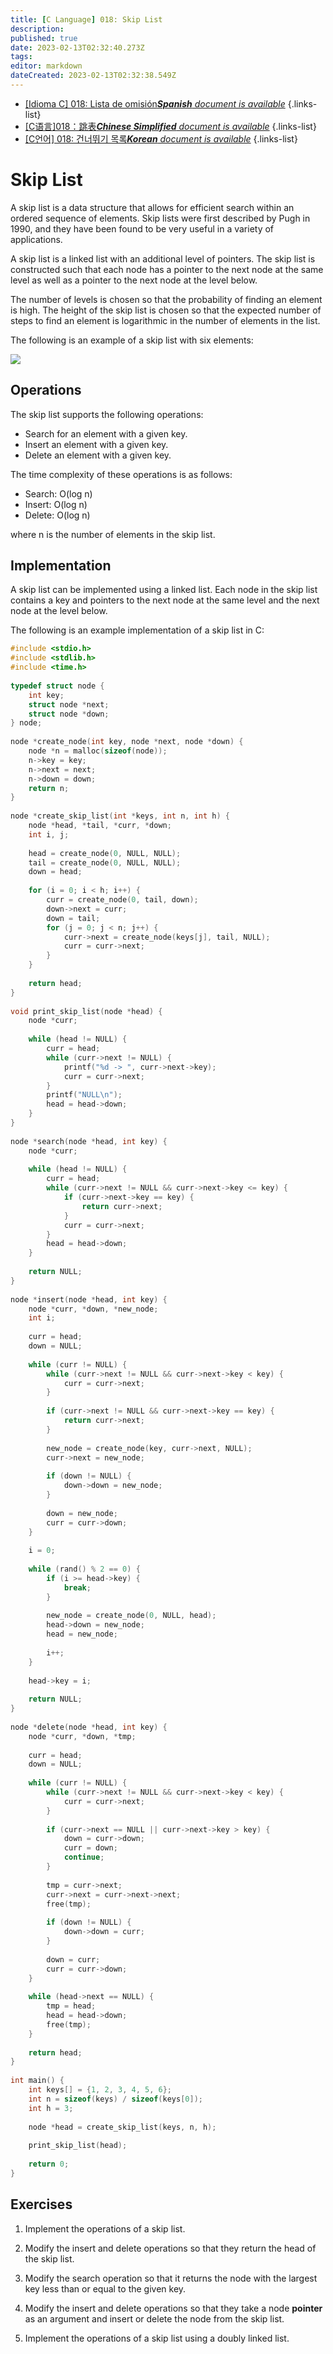 ```yaml
---
title: [C Language] 018: Skip List
description: 
published: true
date: 2023-02-13T02:32:40.273Z
tags: 
editor: markdown
dateCreated: 2023-02-13T02:32:38.549Z
---
```


- [[Idioma C] 018: Lista de omisión***Spanish** document is available*](/es/Knowledge-base/Algorithm/c-language-018-skip-list)
{.links-list}
- [[C语言]018：跳表***Chinese Simplified** document is available*](/zh/Knowledge-base/Algorithm/c-language-018-skip-list)
{.links-list}
- [[C언어] 018: 건너뛰기 목록***Korean** document is available*](/ko/Knowledge-base/Algorithm/c-language-018-skip-list)
{.links-list}


# Skip List

A skip list is a data structure that allows for efficient search within an ordered sequence of elements. Skip lists were first described by Pugh in 1990, and they have been found to be very useful in a variety of applications.

A skip list is a linked list with an additional level of pointers. The skip list is constructed such that each node has a pointer to the next node at the same level as well as a pointer to the next node at the level below. 

The number of levels is chosen so that the probability of finding an element is high. The height of the skip list is chosen so that the expected number of steps to find an element is logarithmic in the number of elements in the list.

The following is an example of a skip list with six elements:

![](https://github.com/BryanBo-Chen/Algorithm-Data-Structure-notes/blob/master/assets/skiplist.png)

## Operations

The skip list supports the following operations:

- Search for an element with a given key.
- Insert an element with a given key.
- Delete an element with a given key.

The time complexity of these operations is as follows:

- Search: O(log n)
- Insert: O(log n)
- Delete: O(log n)

where n is the number of elements in the skip list.

## Implementation

A skip list can be implemented using a linked list. Each node in the skip list contains a key and pointers to the next node at the same level and the next node at the level below. 

The following is an example implementation of a skip list in C:

```c
#include <stdio.h>
#include <stdlib.h>
#include <time.h>
 
typedef struct node {
    int key;
    struct node *next;
    struct node *down;
} node;
 
node *create_node(int key, node *next, node *down) {
    node *n = malloc(sizeof(node));
    n->key = key;
    n->next = next;
    n->down = down;
    return n;
}
 
node *create_skip_list(int *keys, int n, int h) {
    node *head, *tail, *curr, *down;
    int i, j;
 
    head = create_node(0, NULL, NULL);
    tail = create_node(0, NULL, NULL);
    down = head;
 
    for (i = 0; i < h; i++) {
        curr = create_node(0, tail, down);
        down->next = curr;
        down = tail;
        for (j = 0; j < n; j++) {
            curr->next = create_node(keys[j], tail, NULL);
            curr = curr->next;
        }
    }
 
    return head;
}
 
void print_skip_list(node *head) {
    node *curr;
 
    while (head != NULL) {
        curr = head;
        while (curr->next != NULL) {
            printf("%d -> ", curr->next->key);
            curr = curr->next;
        }
        printf("NULL\n");
        head = head->down;
    }
}
 
node *search(node *head, int key) {
    node *curr;
 
    while (head != NULL) {
        curr = head;
        while (curr->next != NULL && curr->next->key <= key) {
            if (curr->next->key == key) {
                return curr->next;
            }
            curr = curr->next;
        }
        head = head->down;
    }
 
    return NULL;
}
 
node *insert(node *head, int key) {
    node *curr, *down, *new_node;
    int i;
 
    curr = head;
    down = NULL;
 
    while (curr != NULL) {
        while (curr->next != NULL && curr->next->key < key) {
            curr = curr->next;
        }
 
        if (curr->next != NULL && curr->next->key == key) {
            return curr->next;
        }
 
        new_node = create_node(key, curr->next, NULL);
        curr->next = new_node;
 
        if (down != NULL) {
            down->down = new_node;
        }
 
        down = new_node;
        curr = curr->down;
    }
 
    i = 0;
 
    while (rand() % 2 == 0) {
        if (i >= head->key) {
            break;
        }
 
        new_node = create_node(0, NULL, head);
        head->down = new_node;
        head = new_node;
 
        i++;
    }
 
    head->key = i;
 
    return NULL;
}
 
node *delete(node *head, int key) {
    node *curr, *down, *tmp;
 
    curr = head;
    down = NULL;
 
    while (curr != NULL) {
        while (curr->next != NULL && curr->next->key < key) {
            curr = curr->next;
        }
 
        if (curr->next == NULL || curr->next->key > key) {
            down = curr->down;
            curr = down;
            continue;
        }
 
        tmp = curr->next;
        curr->next = curr->next->next;
        free(tmp);
 
        if (down != NULL) {
            down->down = curr;
        }
 
        down = curr;
        curr = curr->down;
    }
 
    while (head->next == NULL) {
        tmp = head;
        head = head->down;
        free(tmp);
    }
 
    return head;
}
 
int main() {
    int keys[] = {1, 2, 3, 4, 5, 6};
    int n = sizeof(keys) / sizeof(keys[0]);
    int h = 3;
 
    node *head = create_skip_list(keys, n, h);
 
    print_skip_list(head);
 
    return 0;
}
```

## Exercises

1. Implement the operations of a skip list.

2. Modify the insert and delete operations so that they return the head of the skip list.

3. Modify the search operation so that it returns the node with the largest key less than or equal to the given key.

4. Modify the insert and delete operations so that they take a node **pointer** as an argument and insert or delete the node from the skip list.

5. Implement the operations of a skip list using a doubly linked list.